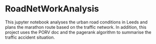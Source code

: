 # RoadNetWorkAnalysis
This jupyter notebook analyses the urban road conditions in Leeds and plans the marathon route based on the traffic network. In addition, this project uses the PORV doc and the pagerank algorithm to summarise the traffic accident situation.
